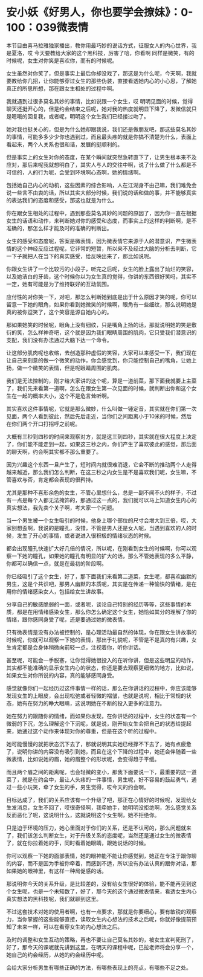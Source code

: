# 安小妖《好男人，你也要学会撩妹》：0-100：039微表情

本节目由喜马拉雅独家播出，教你用最巧妙的说话方式，征服女人的内心世界，我是夏洛，哎 今天要教给大家的这个黑科技，厉害了哈，你看啊 同样是微笑，有的时候呢，女生对你笑是喜欢你，而有的时候呢。

女生虽然对你笑了，但是事实上最后你却没戏了，那这是为什么呢，今天啊，我就要教给你几招，让你能够穿过女生的那些伪装，直接看透她内心的小心思，了解她真正的所思所想，那在跟女生相处的过程中啊。

我就遇到过很多莫名其妙的事情，比如说跟一个女生，哎 明明见面的时候，觉得聊天还挺开心的，但是约会结束之后呢，她对我的热度就明显下降了，发微信就只是嗯哦的回复我，或者呢，明明这个女生我们已经接过吻了。

她对我也挺关心的，但是为什么她却跟我说，我们还是做朋友吧，那这些莫名其妙的事情，可能多多少少你也遇到过，而且最头疼的就是你搞不清楚为什么，表面上看起来，两个人关系也很和谐，发展的挺顺利的。

但是事实上的女生对你的态度，在某个瞬间就突然急转直下了，让男生根本来不及应对，那后来呢我就想明白了，其实人与人的交往中啊，说了什么做了什么都是不可信的，人的行为呢，会受到环境啊心态啊，她的情绪啊。

包括她自己内心的动机，这些因素的综合影响，人在江湖身不由己嘛，我们难免会说一些言不由衷的话，所以其实大部分时候，我们说的话和做的事，并不能够真实的表达我们的态度和感受，那这也就是为什么。

你在跟女生相处的过程中，遇到那些莫名其妙的问题的原因了，因为你一直在根据女生的话语和动作，来判断她对你的感受和态度，而事实上的这样的判断啊，是不准确的，那怎么样才能及时的准确的判断出。

女生的感受和态度呢，答案是微表情，因为微表情它来源于人的潜意识，产生微表情的这个神经反应过程呢，它非常的短暂，所以来不及经过大脑的分析去判断，它一下子就把人在当下的真实感受，给反映出来了，那比如说呢。

你跟女生讲了一个比较污的小段子，听完之后呢，女生的脸上露出了灿烂的笑容，以及她洁白的牙齿，这个时候你以为女生真的觉得，你讲的东西很好笑吗，其实不一定，她有可能是为了维持联好的互动氛围。

应付性的对你笑一下，对吧，那怎么判断她到底是出于什么原因才笑的呢，你可以留意一下她的眼角，如果你看到她微笑的时候啊，眼角有一些细纹，那么说明她是真的被你逗笑了，这个笑容是源自她内心的。

那如果她笑的时候呢，眼角上没有细纹，只是嘴角上扬的话，那就说明她的笑是敷衍的笑，怎么样神奇吧，这个就是因为我们眼睛周围的肌肉，它只受我们潜意识的支配，我们没有办法通过大脑下达一个命令。

让这部分肌肉呢也收缩，去创造那种虚假的笑容，大家可以来感受一下，我们现在让自己来刻意的做一个微笑的动作，你会感觉到，你只能控制自己的嘴角，让她上扬，做一个微笑的表情，但是呢眼睛周围的肌肉。

我们是无法控制的，刚才给大家讲的这个呢，算是一道前菜，那下面我就要上主菜了，我们先来看第一道啊，怎么在跟女生第一次见面的时候，就判断出你和这个女生在一起的概率大小，这个不是危言耸听啊。

其实喜欢这件事情呢，它就是那么微妙，什么叫做一锤定音，其实就在你们第一次见面，两个人看到彼此，然后先后走近，当你们之间距离小于10米的时候，然后在你们两个开口打招呼之前呢。

大概有三秒到四秒的时间来观察对方，就是这三到四秒，其实就在很大程度上决定了，你们能不能走到一起，如果这三秒之内，你们产生了喜欢彼此的感觉，那后面的聊天啊，约会啊其实都不那么重要了。

因为兴趣这个东西一旦产生了，短时间内就很难消退，它会不断的推动两个人走得越来越近，那么我们怎么判断，在这三秒之内女生是不是喜欢我们呢，女生嘛，不管喜欢与否，肯定都会表现的很矜持。

尤其是那种不喜形余色的女生，不管心里想什么，总是一副不闻不火的样子，不过有一点是每个人都无法掩饰的，那通过这一点的，我们就可以马上知道女生内心的真实想法，我先卖个关子啊，考大家一个问题。

当一个男生被一个女生吸引的时候，他身上哪个部位的尺寸会增大到三倍，哎，大家别想歪啊，我说的是瞳孔，没错，不管是男人还是女人呢，当遇到喜欢的人的时候，发生了开心的事情，或者说进入很积极的情绪状态的时候。

都会出现瞳孔快速扩大好几倍的情况，所以呢，在刚看到女生的时候啊，你可以观察一下她的瞳孔，如果她的瞳孔有明显的扩大的话，那么不管她表现的多么平静，你都可以确信一点，就是在最初的阶段啊。

你已经吸引了这个女生，好了，那下面我们来看第二道菜，女生呢，都喜欢幽默的男生，这是个共识吧，那男人幽默的本质呢，其实是在传递一种愉快的情绪，是在用你的情绪感染女人，包括给女生讲故事。

分享自己的敏感脆弱的一面，或者呢，谈论自己特别的经历等等，这些事情的本质，都是在用情绪感染女生，那么你怎么确定这个女生，她恰如其分的理解了你的情绪，跟你感同身受了呢，还是要通过她的微表情。

只有微表情是没有办法被控制的，是心理活动最自然的体现，你在跟女生讲故事的时候呢，你就可以观察一下她的表情，那出于礼貌呢，不管是不是真的有兴趣，女生肯定都是会身体稍微向前轻一点，注视着你，听你讲话。

甚至呢，可能会一手脱塞，让你觉得她很投入的在听你讲，但是这些明显的动作，其实都不能准确的显示女生内心的状态，你还是要去观察更细微的地方，比如说，如果女生对你所说的内容，真的能够感同身受。

感觉就像你们一起经历过这件事情一样的话，那么在你讲话的过程中，你应该能够发现女生的上眼皮，会出现松弛或者轻微的褶皱，也就是说呢，相比于常规的状态，她有在努力的睁大眼睛，这说明她在不断的投入更多的注意力。

她在努力的跟随你的情绪，而如果你发现，在你讲话的过程中，女生的状态有一个微弱的下沉，怎么理解这个下沉呢，就是说，刚开始女生会把自己的状态给提起来，她通过这个动作来体现对你的尊重，但是在这个听的过程中。

她可能慢慢的就把状态沉下去了，那就说明其实她已经撑不下去了，她有点疲惫了，说明你讲的内容没有吸引到她，而且在这个下降的过程中，她还会伴随着一些微表情，比如说她的眉，她的眉整个的形状呢，会变得趋于平缓。

而且两个眉之间的距离呢，也会轻微的变小，那我下面要说一下，最重要的这一道菜了，就是在约会中，最让人头疼的一件事情，男生呢，好不容易的鼓起勇气，通过一些小玩笑，牵了女生的手，男生觉得，哎今天的约会啊。

目标达成了，我们的关系应该有一个升级了吧，那正在心情好的时候呢，发现给女生发消息，女生不回了，哎很奇怪啊，我牵她手，她明明没拒绝啊，怎么感觉关系反而恶化了呢，这说明什么，这就说明这个女生啊，她不拒绝你。

只是迫于环境的压力，她心里面对于你们的关系，还是不认可的，那么问题就来了，我们该怎么判断女生，对于升级关系的态度呢，当然还是通过女生的微表情了，就在你拉着她的手，同时看着她眼睛，跟她说话的时候。

你可以观察一下她的面部表情，她的眼神能不能让你感觉到，她正在专注于跟你聊的内容，而不是因为手被你牵着，而感到不适，所以没有办法认真的跟你对话，那如果她的眼神里，有这样一种局促感的话。

那说明你今天的关系升级，是比较差的，没有给女生很好的体验，能不能再见到这个女生呢，也是一个未知数了，好了，那今天的这个通过微表情来，看透女生内心真实想法的黑科技呢，我们就聊到这里。

不过这套技术对她的使用者啊，也有一点要求，那就是你要细心，要有敏锐的观察力，当你掌握的这些能够直接，读取女生内心想法的技术之后呢，你就好像提前预知了未来一样，可以在看穿女生的内心想法之后。

及时的调整和女生互动的策略，再也不要让自己莫名其妙的，被女生宣判死刑了，好了，那今天的课呢就先讲到这里，在明天的课程中呢，巴拉老师将会分享一个，她自己的约会经历，从她的约会经历中呢。

会给大家分析男生有哪些正确的方法，有哪些表现上的亮点，有哪些不足之处。